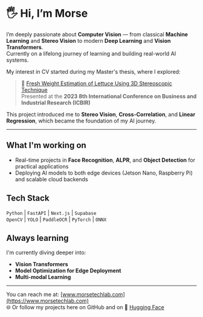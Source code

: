 # 🖐 Hi, I’m Morse

I’m deeply passionate about **Computer Vision** — from classical **Machine Learning** and **Stereo Vision** to modern **Deep Learning** and **Vision Transformers**.  
Currently on a lifelong journey of learning and building real-world AI systems.

My interest in CV started during my Master's thesis, where I explored:

> 🥬 [Fresh Weight Estimation of Lettuce Using 3D Stereoscopic Technique](https://ieeexplore.ieee.org/document/10147436)  
> Presented at the **2023 8th International Conference on Business and Industrial Research (ICBIR)**

This project introduced me to **Stereo Vision**, **Cross-Correlation**, and **Linear Regression**, which became the foundation of my AI journey.

---

## What I'm working on
- Real-time projects in **Face Recognition**, **ALPR**, and **Object Detection** for practical applications
- Deploying AI models to both edge devices (Jetson Nano, Raspberry Pi) and scalable cloud backends

## Tech Stack
`Python` | `FastAPI` | `Next.js` | `Supabase`  
`OpenCV` | `YOLO` | `PaddleOCR` | `PyTorch` | `ONNX`

## Always learning
I'm currently diving deeper into:
- **Vision Transformers**
- **Model Optimization for Edge Deployment**
- **Multi-modal Learning**

---

You can reach me at: [www.morsetechlab.com](https://www.morsetechlab.com)  
🌐 Or follow my projects here on GitHub and on 🤗 [Hugging Face](https://huggingface.co/morsetechlab)
